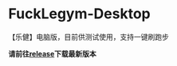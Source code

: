 # FuckLegym-Desktop
【乐健】电脑版，目前供测试使用，支持一键刷跑步

**请前往[release](https://github.com/Foreverddb/FuckLegym-Desktop/releases)下载最新版本**
